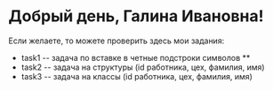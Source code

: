 # Добрый день, Галина Ивановна!

Если желаете, то можете проверить здесь мои задания: 
* task1 -- задача по вставке в четные подстроки символов **
* task2 -- задача на структуры (id работника, цех, фамилия, имя)
* task3 -- задача на классы (id работника, цех, фамилия, имя)
